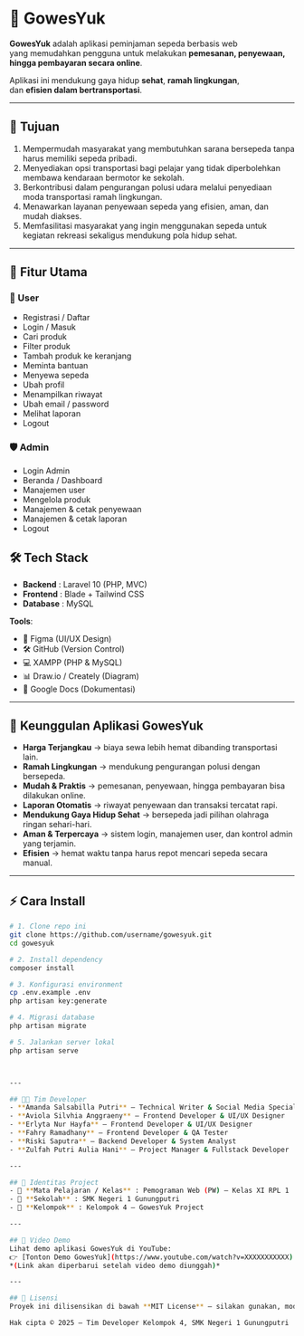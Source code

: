 # 🚴 GowesYuk

**GowesYuk** adalah aplikasi peminjaman sepeda berbasis web  
yang memudahkan pengguna untuk melakukan **pemesanan, penyewaan,  
hingga pembayaran secara online**.  

Aplikasi ini mendukung gaya hidup **sehat**, **ramah lingkungan**,  
dan **efisien dalam bertransportasi**.

---

## 🎯 Tujuan
1. Mempermudah masyarakat yang membutuhkan sarana bersepeda tanpa harus memiliki sepeda pribadi.  
2. Menyediakan opsi transportasi bagi pelajar yang tidak diperbolehkan membawa kendaraan bermotor ke sekolah.  
3. Berkontribusi dalam pengurangan polusi udara melalui penyediaan moda transportasi ramah lingkungan.  
4. Menawarkan layanan penyewaan sepeda yang efisien, aman, dan mudah diakses.  
5. Memfasilitasi masyarakat yang ingin menggunakan sepeda untuk kegiatan rekreasi sekaligus mendukung pola hidup sehat.  


---

## 🚀 Fitur Utama

### 👥 User
- Registrasi / Daftar  
- Login / Masuk  
- Cari produk  
- Filter produk  
- Tambah produk ke keranjang  
- Meminta bantuan  
- Menyewa sepeda  
- Ubah profil  
- Menampilkan riwayat  
- Ubah email / password  
- Melihat laporan  
- Logout  

### 🛡️ Admin
- Login Admin  
- Beranda / Dashboard  
- Manajemen user  
- Mengelola produk  
- Manajemen & cetak penyewaan  
- Manajemen & cetak laporan  
- Logout  

## 🛠️ Tech Stack
- **Backend** : Laravel 10 (PHP, MVC)  
- **Frontend** : Blade + Tailwind CSS  
- **Database** : MySQL  

**Tools**:  
- 🎨 Figma (UI/UX Design)  
- 🛠️ GitHub (Version Control)  
- 💻 XAMPP (PHP & MySQL)  
- 📊 Draw.io / Creately (Diagram)  
- 📄 Google Docs (Dokumentasi)  

---

## 🏅 Keunggulan Aplikasi GowesYuk

- **Harga Terjangkau** → biaya sewa lebih hemat dibanding transportasi lain.  
- **Ramah Lingkungan** → mendukung pengurangan polusi dengan bersepeda.  
- **Mudah & Praktis** → pemesanan, penyewaan, hingga pembayaran bisa dilakukan online.  
- **Laporan Otomatis** → riwayat penyewaan dan transaksi tercatat rapi.  
- **Mendukung Gaya Hidup Sehat** → bersepeda jadi pilihan olahraga ringan sehari-hari.  
- **Aman & Terpercaya** → sistem login, manajemen user, dan kontrol admin yang terjamin.  
- **Efisien** → hemat waktu tanpa harus repot mencari sepeda secara manual.  

---

## ⚡ Cara Install

```bash
# 1. Clone repo ini
git clone https://github.com/username/gowesyuk.git
cd gowesyuk

# 2. Install dependency
composer install

# 3. Konfigurasi environment
cp .env.example .env
php artisan key:generate

# 4. Migrasi database
php artisan migrate

# 5. Jalankan server lokal
php artisan serve



--- 

## 👨‍💻 Tim Developer
- **Amanda Salsabilla Putri** – Technical Writer & Social Media Specialist  
- **Aviola Silvhia Anggraeny** – Frontend Developer & UI/UX Designer  
- **Erlyta Nur Hayfa** – Frontend Developer & UI/UX Designer  
- **Fahry Ramadhany** – Frontend Developer & QA Tester 
- **Riski Saputra** – Backend Developer & System Analyst
- **Zulfah Putri Aulia Hani** – Project Manager & Fullstack Developer

---

## 🏫 Identitas Project
- 📘 **Mata Pelajaran / Kelas** : Pemograman Web (PW) – Kelas XI RPL 1  
- 🏫 **Sekolah** : SMK Negeri 1 Gunungputri
- 👥 **Kelompok** : Kelompok 4 – GowesYuk Project

--- 

## 🎥 Video Demo
Lihat demo aplikasi GowesYuk di YouTube:  
👉 [Tonton Demo GowesYuk](https://www.youtube.com/watch?v=XXXXXXXXXXX)  
*(Link akan diperbarui setelah video demo diunggah)*

---

## 📜 Lisensi
Proyek ini dilisensikan di bawah **MIT License** – silakan gunakan, modifikasi, dan sebarkan untuk tujuan pembelajaran.  

Hak cipta © 2025 – Tim Developer Kelompok 4, SMK Negeri 1 Gunungputri  

